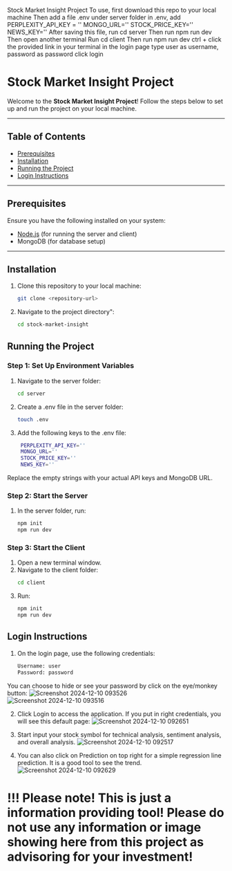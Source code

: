 Stock Market Insight Project
To use, first download this repo to your local machine
Then add a file .env under server folder
in .env, add 
PERPLEXITY_API_KEY = ''
MONGO_URL=''
STOCK_PRICE_KEY=''
NEWS_KEY=''
After saving this file, run cd server 
Then run npm run dev
Then open another terminal
Run cd client
Then run npm run dev
ctrl + click the provided link in your terminal
in the login page
type user as username, password as password
click login

# Stock Market Insight Project

Welcome to the **Stock Market Insight Project**! Follow the steps below to set up and run the project on your local machine.

---

## Table of Contents
- [Prerequisites](#prerequisites)
- [Installation](#installation)
- [Running the Project](#running-the-project)
- [Login Instructions](#login-instructions)

---

## Prerequisites

Ensure you have the following installed on your system:
- [Node.js](https://nodejs.org/) (for running the server and client)
- MongoDB (for database setup)

---

## Installation

1. Clone this repository to your local machine:
   ```bash
   git clone <repository-url>

2. Navigate to the project directory":
   ```bash
   cd stock-market-insight

## Running the Project

### Step 1: Set Up Environment Variables
1. Navigate to the server folder:
   ```bash
   cd server
2. Create a .env file in the server folder:
   ```bash
   touch .env
3. Add the following keys to the .env file:
   ```bash
    PERPLEXITY_API_KEY=''
    MONGO_URL=''
    STOCK_PRICE_KEY=''
    NEWS_KEY=''
Replace the empty strings with your actual API keys and MongoDB URL.
### Step 2: Start the Server
1. In the server folder, run:
   ```bash
   npm init
   npm run dev
### Step 3: Start the Client
1. Open a new terminal window.
2. Navigate to the client folder:
   ```bash
   cd client
3. Run:
   ```bash
   npm init
   npm run dev
## Login Instructions
1. On the login page, use the following credentials:
   ```bash
   Username: user
   Password: password
You can choose to hide or see your password by click on the eye/monkey button:
 ![Screenshot 2024-12-10 093526](https://github.com/user-attachments/assets/f10b32b6-d2d4-48b9-ad79-dc0cfede2c72)
![Screenshot 2024-12-10 093516](https://github.com/user-attachments/assets/58a1c06e-7a9d-452a-838a-38e556b1c85a)

2. Click Login to access the application.
If you put in right credentials, you will see this default page:
![Screenshot 2024-12-10 092651](https://github.com/user-attachments/assets/0e3089d7-5b34-4f83-8329-6b9505808d9a)

3. Start input your stock symbol for technical analysis, sentiment analysis, and overall analysis.
![Screenshot 2024-12-10 092517](https://github.com/user-attachments/assets/a7aae0a8-9366-45de-b4f9-352bf7d4491f)

4. You can also click on Prediction on top right for a simple regression line prediction. It is a good tool to see the trend.
![Screenshot 2024-12-10 092629](https://github.com/user-attachments/assets/53eaaba7-9fee-4b58-81cc-bcfe56c0f8c2)

# !!! Please note! This is just a information providing tool! Please do not use any information or image showing here from this project as advisoring for your investment!
